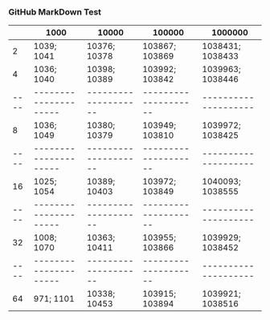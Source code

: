 ### GitHub MarkDown Test

|    |               1000  |             10000  |            100000  |           1000000  |
|----|---------------------|--------------------|--------------------|--------------------|
|  2 |      1039;    1041  |    10376;   10378  |   103867;  103869  |  1038431; 1038433  | |----|---------------------|--------------------|--------------------|--------------------|
|  4 |      1036;    1040  |    10398;   10389  |   103992;  103842  |  1039963; 1038446  |
|----|---------------------|--------------------|--------------------|--------------------|
|  8 |      1036;    1049  |    10380;   10379  |   103949;  103810  |  1039972; 1038425  |
|----|---------------------|--------------------|--------------------|--------------------|
| 16 |      1025;    1054  |    10389;   10403  |   103972;  103849  |  1040093; 1038555  |
|----|---------------------|--------------------|--------------------|--------------------|
| 32 |      1008;    1070  |    10363;   10411  |   103955;  103866  |  1039929; 1038452  |
|----|---------------------|--------------------|--------------------|--------------------|
| 64 |       971;    1101  |    10338;   10453  |   103915;  103894  |  1039921; 1038516  |